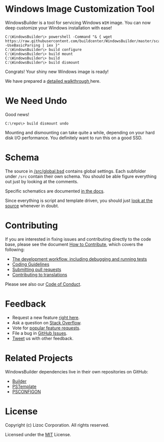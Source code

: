 Windows Image Customization Tool
================================
WindowsBuilder is a tool for servicing Windows `WIM` image. You can now deep customize your Windows installation with ease!

```batchfile
C:\WindowsBuilder\> powershell -Command "& { wget https://raw.githubusercontent.com/buildcenter/WindowsBuilder/master/scaffold.ps1 -UseBasicParsing | iex }"
C:\WindowsBuilder\> build configure
C:\WindowsBuilder\> build mount
C:\WindowsBuilder\> build
C:\WindowsBuilder\> build dismount
```

Congrats! Your shiny new Windows image is ready!

We have prepared a [detailed walkthrough ](./docs/walkthrough.md) here.


We Need Undo
============
Good news!

```batchfile
C:\repo\> build dismount undo
```

Mounting and dismounting can take quite a while, depending on your hard disk I/O performance. You definitely want to run this on a good SSD.


Schema
======
The source in [/src/global.bsd](./src/global.bsd) contains global settings. Each subfolder under `/src` contain their own schema. You should be able figure everything out just by looking at the comments.

Specific schematics are documented [in the docs](http://buildcenter.github.io/WindowsBuilder/schema).

Since everything is script and template driven, you should just [look at the source](./tools/WindowsBuilder) whenever in doubt.


Contributing
============
If you are interested in fixing issues and contributing directly to the code base,
please see the document [How to Contribute](https://buildcenter.github.io/how-to-contribute), which covers the following:

* [The development workflow, including debugging and running tests](https://buildcenter.github.io/how-to-contribute#development-workflow)
* [Coding Guidelines](https://buildcenter.github.io/coding-guidelines)
* [Submitting pull requests](https://buildcenter.github.io/how-to-contribute#pull-requests)
* [Contributing to translations](https://buildcenter.github.io/how-to-contribute#translations)

Please see also our [Code of Conduct](https://buildcenter.github.io/code-of-conduct).


Feedback
========
* Request a new feature [right here](https://buildcenter.github.io/how-to-contribute).
* Ask a question on [Stack Overflow](https://stackoverflow.com/questions/tagged/windowsbuilder).
* Vote for [popular feature requests](https://github.com/buildcenter/WindowsBuilder/issues?q=is%3Aopen+is%3Aissue+label%3Afeature-request+sort%3Areactions-%2B1-desc).
* File a bug in [GitHub Issues](https://github.com/buildcenter/WindowsBuilder/issues).
* [Tweet](https://twitter.com/lizoc) us with other feedback.

Related Projects
================
WindowsBuilder dependencies live in their own repositories on GitHub:
* [Builder](https://www.github.com/buildcenter/Builder)
* [PSTemplate](https://www.github.com/buildcenter/PSTemplate)
* [PSCONFIGON](https://www.github.com/buildcenter/PSConfigon)


License
=======
Copyright (c) Lizoc Corporation. All rights reserved.

Licensed under the [MIT](LICENSE) License.
